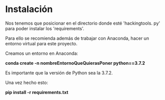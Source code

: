 <!-- TITLE: Hackingtools Py -->
<!-- SUBTITLE: A quick summary of Hackingtools Py -->

# Instalación
Nos tenemos que posicionar en el directorio donde esté 'hackingtools. py' para poder instalar los 'requirements'.

Para ello se recomienda además de trabajar con Anaconda, hacer un entorno virtual para este proyecto.

Creamos un entorno en Anaconda:

**conda create -n nombreEntornoQueQuierasPoner python==3.7.2**

Es importante que la versión de Python sea la 3.7.2.

Una vez hecho esto:

**pip install -r requirements.txt**